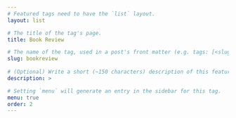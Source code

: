 ```yaml
---
# Featured tags need to have the `list` layout.
layout: list

# The title of the tag's page.
title: Book Review

# The name of the tag, used in a post's front matter (e.g. tags: [<slug>]).
slug: bookreview
  
# (Optional) Write a short (~150 characters) description of this featured tag.
description: >

# Setting `menu` will generate an entry in the sidebar for this tag.
menu: true
order: 2
---
```

